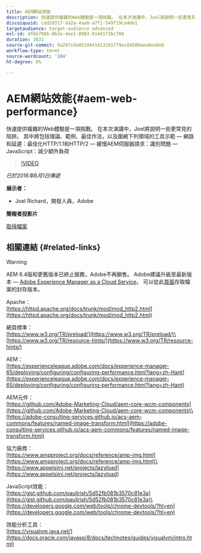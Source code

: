 ```yaml
---
title: AEM網站效能
description: 快速提供複雜的Web體驗是一項挑戰。 在本次演講中，Joel將說明一些更常見的陷阱。 內容包括理論、範例、最佳作法及工具示範。
discoiquuid: cad28317-da2a-4aa0-a7f1-549f19ca4de1
targetaudience: target-audience advanced
exl-id: dfb6708b-0b2e-4ee1-8983-014d1f3bc708
duration: 3831
source-git-commit: 9a297cda953d4414131657f9ac84580aea0eabeb
workflow-type: tm+mt
source-wordcount: '184'
ht-degree: 0%

---
```


# AEM網站效能{#aem-web-performance}

快速提供複雜的Web體驗是一項挑戰。 在本次演講中，Joel將說明一些更常見的陷阱。 其中將包括理論、範例、最佳作法，以及圍繞下列領域的工具示範 — 網路和延遲：最佳化HTTP/1.1和HTTP/2 — 緩慢AEM伺服器請求：識別問題 — JavaScript：減少額外負荷

>[!VIDEO](https://video.tv.adobe.com/v/19296/?quality=9)

*已於2016年6月1日傳遞*

**展示者：**

* Joel Richard，開發人員，Adobe

**簡報者投影片**

[取得檔案](assets/aem-gems-060116-web-performance.pdf)

## 相關連結 {#related-links}

>[!WARNING]
>
>AEM 6.4版和更舊版本已終止服務，Adobe不再銷售。  Adobe建議升級至最新版本 — [Adobe Experience Manager as a Cloud Service](https://experienceleague.adobe.com/docs/experience-manager-cloud-service.html?lang=zh-Hant)。  可以從此[頁面](https://experienceleague.adobe.com/docs/experience-manager-release-information/aem-release-updates/previous-updates/aem-previous-versions.html?lang=zh-Hant)存取檔案的封存版本。

Apache：\
[https://httpd.apache.org/docs/trunk/mod/mod_http2.html](https://httpd.apache.org/docs/trunk/mod/mod_http2.html)

網頁標準：\
[https://www.w3.org/TR/preload/](https://www.w3.org/TR/preload/)\
[https://www.w3.org/TR/resource-hints/](https://www.w3.org/TR/resource-hints/)

AEM：\
[https://experienceleague.adobe.com/docs/experience-manager-65/deploying/configuring/configuring-performance.html?lang=zh-Hant](https://experienceleague.adobe.com/docs/experience-manager-65/deploying/configuring/configuring-performance.html?lang=zh-Hant)

AEM元件：\
[https://github.com/Adobe-Marketing-Cloud/aem-core-wcm-components](https://github.com/Adobe-Marketing-Cloud/aem-core-wcm-components)\
[https://adobe-consulting-services.github.io/acs-aem-commons/features/named-image-transform.html](https://adobe-consulting-services.github.io/acs-aem-commons/features/named-image-transform.html)

協力廠商：\
[https://www.ampproject.org/docs/reference/amp-img.html](https://www.ampproject.org/docs/reference/amp-img.html)\
[https://www.appelsiini.net/projects/lazyload](https://www.appelsiini.net/projects/lazyload)

JavaScript效能：\
[https://gist.github.com/paulirish/5d52fb081b3570c81e3a](https://gist.github.com/paulirish/5d52fb081b3570c81e3a)\
[https://developers.google.com/web/tools/chrome-devtools/?hl=en](https://developers.google.com/web/tools/chrome-devtools/?hl=en)

效能分析工具：\
[https://visualvm.java.net/](https://docs.oracle.com/javase/8/docs/technotes/guides/visualvm/intro.html)

<!--
[Get back to the Overview](https://helpx.adobe.com/tw/experience-manager/kt/eseminars/gems/aem-index.html)
-->
